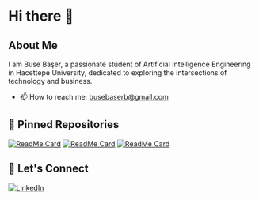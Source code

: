 # Hi there 👋

## About Me

I am Buse Başer, a passionate student of Artificial Intelligence Engineering in Hacettepe University, dedicated to exploring the intersections of technology and business.
- 📫 How to reach me: busebaserb@gmail.com

## 📌 Pinned Repositories
[![ReadMe Card](https://github-readme-stats.vercel.app/api/pin/?username=busebaser&repo=llm-experiments&theme=radical)](https://github.com/busebaser/llm-experiments)
[![ReadMe Card](https://github-readme-stats.vercel.app/api/pin/?username=busebaser&repo=ai-agent-playground&theme=radical)](https://github.com/busebaser/ai-agent-playground)
[![ReadMe Card](https://github-readme-stats.vercel.app/api/pin/?username=busebaser&repo=Deep_Learning&theme=radical)](https://github.com/busebaser/Deep_Learning)

## 💬 Let's Connect

[![LinkedIn](https://img.shields.io/badge/LinkedIn-0A66C2?style=for-the-badge&logo=linkedin&logoColor=white)](https://www.linkedin.com/in/buse-baser/)
